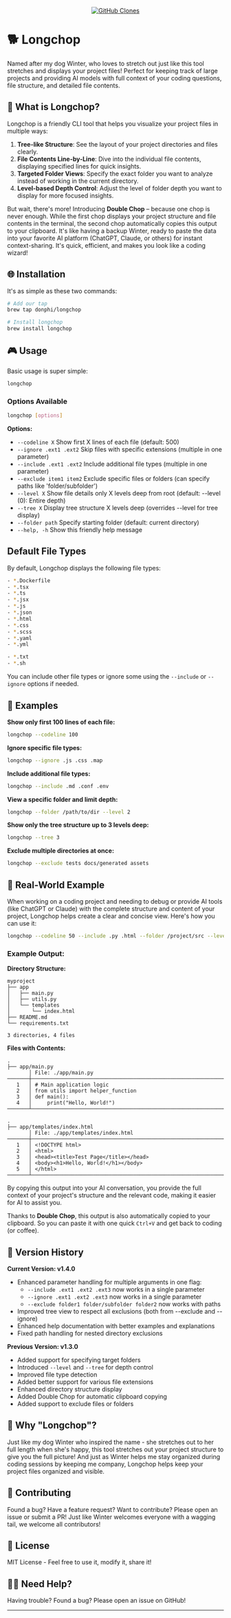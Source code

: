 <p align="center">
  <a href="https://github.com/MShawon/github-clone-count-badge">
    <img src="https://img.shields.io/badge/dynamic/json?color=success&label=Clone&query=count&url=https://gist.githubusercontent.com/donphi/e469c5903dbd931cc9834c286182adfa/raw/clone.json&logo=github" alt="GitHub Clones" />
  </a>
</p>

# 🐕 Longchop

Named after my dog Winter, who loves to stretch out just like this tool stretches and displays your project files! Perfect for keeping track of large projects and providing AI models with full context of your coding questions, file structure, and detailed file contents.

## 🌟 What is Longchop?

Longchop is a friendly CLI tool that helps you visualize your project files in multiple ways:  
1. **Tree-like Structure**: See the layout of your project directories and files clearly.  
2. **File Contents Line-by-Line**: Dive into the individual file contents, displaying specified lines for quick insights.  
3. **Targeted Folder Views**: Specify the exact folder you want to analyze instead of working in the current directory.  
4. **Level-based Depth Control**: Adjust the level of folder depth you want to display for more focused insights.  

But wait, there's more! Introducing **Double Chop** – because one chop is never enough. While the first chop displays your project structure and file contents in the terminal, the second chop automatically copies this output to your clipboard. It's like having a backup Winter, ready to paste the data into your favorite AI platform (ChatGPT, Claude, or others) for instant context-sharing. It's quick, efficient, and makes you look like a coding wizard!

## 🌐 Installation

It's as simple as these two commands:

```bash
# Add our tap
brew tap donphi/longchop

# Install longchop
brew install longchop
```

## 🎮 Usage

Basic usage is super simple:

```bash
longchop
```

### Options Available

```bash
longchop [options]
```

**Options:**

- `--codeline X`                Show first X lines of each file (default: 500)
- `--ignore .ext1 .ext2`        Skip files with specific extensions (multiple in one parameter)
- `--include .ext1 .ext2`       Include additional file types (multiple in one parameter)
- `--exclude item1 item2`       Exclude specific files or folders (can specify paths like 'folder/subfolder')
- `--level X`                   Show file details only X levels deep from root (default: --level (0): Entire depth)
- `--tree X`                    Display tree structure X levels deep (overrides --level for tree display)
- `--folder path`               Specify starting folder (default: current directory)
- `--help, -h`                  Show this friendly help message

## Default File Types

By default, Longchop displays the following file types:

```bash
- *.Dockerfile
- *.tsx
- *.ts
- *.jsx
- *.js
- *.json
- *.html
- *.css
- *.scss
- *.yaml
- *.yml

- *.txt
- *.sh
```

You can include other file types or ignore some using the `--include` or `--ignore` options if needed.

## 📙 Examples

**Show only first 100 lines of each file:**

```bash
longchop --codeline 100
```

**Ignore specific file types:**

```bash
longchop --ignore .js .css .map
```

**Include additional file types:**

```bash
longchop --include .md .conf .env
```

**View a specific folder and limit depth:**

```bash
longchop --folder /path/to/dir --level 2
```

**Show only the tree structure up to 3 levels deep:**

```bash
longchop --tree 3
```

**Exclude multiple directories at once:**

```bash
longchop --exclude tests docs/generated assets
```

## 🎨 Real-World Example

When working on a coding project and needing to debug or provide AI tools (like ChatGPT or Claude) with the complete structure and content of your project, Longchop helps create a clear and concise view. Here's how you can use it:

```bash
longchop --codeline 50 --include .py .html --folder /project/src --level 2 --exclude tests
```

### Example Output:

**Directory Structure:**

```
myproject
├── app
│   ├── main.py
│   ├── utils.py
│   └── templates
│       └── index.html
├── README.md
└── requirements.txt

3 directories, 4 files
```

**Files with Contents:**

```
.
├── app/main.py
       │ File: ./app/main.py
───────┼────────────────────────────────────────────────────────────────────────
   1   │ # Main application logic
   2   │ from utils import helper_function
   3   │ def main():
   4   │     print("Hello, World!")
───────┴────────────────────────────────────────────────────────────────────────

.
├── app/templates/index.html
       │ File: ./app/templates/index.html
───────┼────────────────────────────────────────────────────────────────────────
   1   │ <!DOCTYPE html>
   2   │ <html>
   3   │ <head><title>Test Page</title></head>
   4   │ <body><h1>Hello, World!</h1></body>
   5   │ </html>
───────┴────────────────────────────────────────────────────────────────────────
```

By copying this output into your AI conversation, you provide the full context of your project's structure and the relevant code, making it easier for AI to assist you.

Thanks to **Double Chop**, this output is also automatically copied to your clipboard. So you can paste it with one quick `Ctrl+V` and get back to coding (or coffee).

## 🔹 Version History

**Current Version: v1.4.0**

- Enhanced parameter handling for multiple arguments in one flag:
  - `--include .ext1 .ext2 .ext3` now works in a single parameter
  - `--ignore .ext1 .ext2 .ext3` now works in a single parameter
  - `--exclude folder1 folder/subfolder folder2` now works with paths
- Improved tree view to respect all exclusions (both from --exclude and --ignore)
- Enhanced help documentation with better examples and explanations
- Fixed path handling for nested directory exclusions

**Previous Version: v1.3.0**

- Added support for specifying target folders
- Introduced `--level` and `--tree` for depth control
- Improved file type detection
- Added better support for various file extensions
- Enhanced directory structure display
- Added Double Chop for automatic clipboard copying
- Added support to exclude files or folders

## 🐾 Why "Longchop"?

Just like my dog Winter who inspired the name - she stretches out to her full length when she's happy, this tool stretches out your project structure to give you the full picture! And just as Winter helps me stay organized during coding sessions by keeping me company, Longchop helps keep your project files organized and visible.

## 🤝 Contributing

Found a bug? Have a feature request? Want to contribute? Please open an issue or submit a PR! Just like Winter welcomes everyone with a wagging tail, we welcome all contributors!

## 📜 License

MIT License - Feel free to use it, modify it, share it!

## 🙋‍♂️ Need Help?

Having trouble? Found a bug? Please open an issue on GitHub!

---
